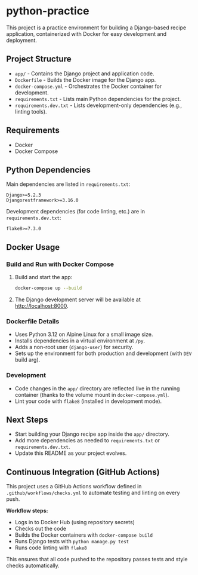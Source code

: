 # python-practice

This project is a practice environment for building a Django-based recipe application, containerized with Docker for easy development and deployment.

## Project Structure

- `app/` - Contains the Django project and application code.
- `Dockerfile` - Builds the Docker image for the Django app.
- `docker-compose.yml` - Orchestrates the Docker container for development.
- `requirements.txt` - Lists main Python dependencies for the project.
- `requirements.dev.txt` - Lists development-only dependencies (e.g., linting tools).

## Requirements

- Docker
- Docker Compose

## Python Dependencies

Main dependencies are listed in `requirements.txt`:

```
Django>=5.2.3
Djangorestframework>=3.16.0
```

Development dependencies (for code linting, etc.) are in `requirements.dev.txt`:

```
flake8>=7.3.0
```

## Docker Usage

### Build and Run with Docker Compose

1. Build and start the app:
   ```sh
   docker-compose up --build
   ```
2. The Django development server will be available at [http://localhost:8000](http://localhost:8000).

### Dockerfile Details
- Uses Python 3.12 on Alpine Linux for a small image size.
- Installs dependencies in a virtual environment at `/py`.
- Adds a non-root user (`django-user`) for security.
- Sets up the environment for both production and development (with `DEV` build arg).

### Development
- Code changes in the `app/` directory are reflected live in the running container (thanks to the volume mount in `docker-compose.yml`).
- Lint your code with `flake8` (installed in development mode).

## Next Steps
- Start building your Django recipe app inside the `app/` directory.
- Add more dependencies as needed to `requirements.txt` or `requirements.dev.txt`.
- Update this README as your project evolves.

## Continuous Integration (GitHub Actions)

This project uses a GitHub Actions workflow defined in `.github/workflows/checks.yml` to automate testing and linting on every push.

**Workflow steps:**
- Logs in to Docker Hub (using repository secrets)
- Checks out the code
- Builds the Docker containers with `docker-compose build`
- Runs Django tests with `python manage.py test`
- Runs code linting with `flake8`

This ensures that all code pushed to the repository passes tests and style checks automatically.